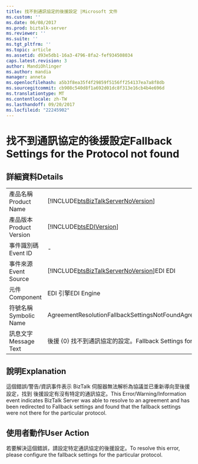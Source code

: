 ```yaml
---
title: 找不到通訊協定的後援設定 |Microsoft 文件
ms.custom: ''
ms.date: 06/08/2017
ms.prod: biztalk-server
ms.reviewer: ''
ms.suite: ''
ms.tgt_pltfrm: ''
ms.topic: article
ms.assetid: d93e5db1-16a3-4796-8fa2-fef934508034
caps.latest.revision: 3
author: MandiOhlinger
ms.author: mandia
manager: anneta
ms.openlocfilehash: a5b3f8ea35f4f29859f5156ff254137ea7a8f8db
ms.sourcegitcommit: cb908c540d8f1a692d01dc8f313e16cb4b4e696d
ms.translationtype: MT
ms.contentlocale: zh-TW
ms.lasthandoff: 09/20/2017
ms.locfileid: "22245902"
---
```

# <a name="fallback-settings-for-the-protocol-not-found"></a><span data-ttu-id="b4536-102">找不到通訊協定的後援設定</span><span class="sxs-lookup"><span data-stu-id="b4536-102">Fallback Settings for the Protocol not found</span></span>
## <a name="details"></a><span data-ttu-id="b4536-103">詳細資料</span><span class="sxs-lookup"><span data-stu-id="b4536-103">Details</span></span>  
  
|||  
|-|-|  
|<span data-ttu-id="b4536-104">產品名稱</span><span class="sxs-lookup"><span data-stu-id="b4536-104">Product Name</span></span>|[!INCLUDE[btsBizTalkServerNoVersion](../includes/btsbiztalkservernoversion-md.md)]|  
|<span data-ttu-id="b4536-105">產品版本</span><span class="sxs-lookup"><span data-stu-id="b4536-105">Product Version</span></span>|[!INCLUDE[btsEDIVersion](../includes/btsediversion-md.md)]|  
|<span data-ttu-id="b4536-106">事件識別碼</span><span class="sxs-lookup"><span data-stu-id="b4536-106">Event ID</span></span>|-|  
|<span data-ttu-id="b4536-107">事件來源</span><span class="sxs-lookup"><span data-stu-id="b4536-107">Event Source</span></span>|[!INCLUDE[btsBizTalkServerNoVersion](../includes/btsbiztalkservernoversion-md.md)]<span data-ttu-id="b4536-108">EDI</span><span class="sxs-lookup"><span data-stu-id="b4536-108"> EDI</span></span>|  
|<span data-ttu-id="b4536-109">元件</span><span class="sxs-lookup"><span data-stu-id="b4536-109">Component</span></span>|<span data-ttu-id="b4536-110">EDI 引擎</span><span class="sxs-lookup"><span data-stu-id="b4536-110">EDI Engine</span></span>|  
|<span data-ttu-id="b4536-111">符號名稱</span><span class="sxs-lookup"><span data-stu-id="b4536-111">Symbolic Name</span></span>|<span data-ttu-id="b4536-112">AgreementResolutionFallbackSettingsNotFound</span><span class="sxs-lookup"><span data-stu-id="b4536-112">AgreementResolutionFallbackSettingsNotFound</span></span>|  
|<span data-ttu-id="b4536-113">訊息文字</span><span class="sxs-lookup"><span data-stu-id="b4536-113">Message Text</span></span>|<span data-ttu-id="b4536-114">後援 {0} 找不到通訊協定的設定。</span><span class="sxs-lookup"><span data-stu-id="b4536-114">Fallback Settings for the {0} Protocol not found.</span></span>|  
  
## <a name="explanation"></a><span data-ttu-id="b4536-115">說明</span><span class="sxs-lookup"><span data-stu-id="b4536-115">Explanation</span></span>  
 <span data-ttu-id="b4536-116">這個錯誤/警告/資訊事件表示 BizTalk 伺服器無法解析為協議並已重新導向至後援設定，找到 後援設定有沒有特定的通訊協定。</span><span class="sxs-lookup"><span data-stu-id="b4536-116">This Error/Warning/Information event indicates BizTalk Server was able to resolve to an agreement and has been redirected to Fallback settings and found that the fallback settings were not there for the particular protocol.</span></span>  
  
## <a name="user-action"></a><span data-ttu-id="b4536-117">使用者動作</span><span class="sxs-lookup"><span data-stu-id="b4536-117">User Action</span></span>  
 <span data-ttu-id="b4536-118">若要解決這個錯誤，請設定特定通訊協定的後援設定。</span><span class="sxs-lookup"><span data-stu-id="b4536-118">To resolve this error, please configure the fallback settings for the particular protocol.</span></span>